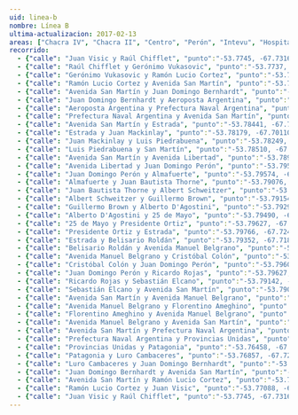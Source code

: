 ```yaml
---
uid: linea-b
nombre: Línea B
ultima-actualizacion: 2017-02-13
areas: ["Chacra IV", "Chacra II", "Centro", "Perón", "Intevu", "Hospital"]
recorrido: 
  - {"calle": "Juan Visic y Raúl Chifflet", "punto":"-53.7745, -67.7316"}
  - {"calle": "Raúl Chifflet y Gerónimo Vukasovic", "punto":"-53.7737, -67.7304"}
  - {"calle": "Gerónimo Vukasovic y Ramón Lucio Cortez", "punto":"-53.7701, -67.7375"}
  - {"calle": "Ramón Lucio Cortez y Avenida San Martín", "punto":"-53.7688, -67.7356"}
  - {"calle": "Avenida San Martín y Juan Domingo Bernhardt", "punto":"-53.7697, -67.7338"}
  - {"calle": "Juan Domingo Bernhardt y Aeroposta Argentina", "punto":"-53.76630, -67.73143"}
  - {"calle": "Aeroposta Argentina y Prefectura Naval Argentina", "punto":"-53.76714, -67.72401"}
  - {"calle": "Prefectura Naval Argentina y Avenida San Martín", "punto":"-53.77367, -67.72610"}
  - {"calle": "Avenida San Martín y Estrada", "punto":"-53.78441, -67.70494"}
  - {"calle": "Estrada y Juan Mackinlay", "punto":"-53.78179, -67.70110"}
  - {"calle": "Juan Mackinlay y Luis Piedrabuena", "punto":"-53.78249, -67.69975"}
  - {"calle": "Luis Piedrabuena y San Martín", "punto":"-53.78510, -67.70356"}
  - {"calle": "Avenida San Martín y Avenida Libertad", "punto":"-53.78957, -67.69478"}
  - {"calle": "Avenida Libertad y Juan Domingo Perón", "punto":"-53.79588, -67.70390"}
  - {"calle": "Juan Domingo Perón y Almafuerte", "punto":"-53.79574, -67.70686"}
  - {"calle": "Almafuerte y Juan Bautista Thorne", "punto":"-53.79076, -67.71658"}
  - {"calle": "Juan Bautista Thorne y Albert Schweitzer", "punto":"-53.79420, -67.72158"}
  - {"calle": "Albert Schweitzer y Guillermo Brown", "punto":"-53.79154, -67.72682"}
  - {"calle": "Guillermo Brown y Alberto D'Agostini", "punto":"-53.79293, -67.72884"}
  - {"calle": "Alberto D'Agostini y 25 de Mayo", "punto":"-53.79490, -67.72493"}
  - {"calle": "25 de Mayo y Presidente Ortiz", "punto":"-53.79627, -67.72690"}
  - {"calle": "Presidente Ortiz y Estrada", "punto":"-53.79766, -67.72417"}
  - {"calle": "Estrada y Belisario Roldán", "punto":"-53.79352, -67.71815"}
  - {"calle": "Belisario Roldán y Avenida Manuel Belgrano", "punto":"-53.79511, -67.71508"}
  - {"calle": "Avenida Manuel Belgrano y Cristóbal Colón", "punto":"-53.79161, -67.70995"}
  - {"calle": "Cristóbal Colón y Juan Domingo Perón", "punto":"-53.79604, -67.70140"}
  - {"calle": "Juan Domingo Perón y Ricardo Rojas", "punto":"-53.79627, -67.69588"}
  - {"calle": "Ricardo Rojas y Sebastián Elcano", "punto":"-53.79142, -67.69112"}
  - {"calle": "Sebastián Elcano y Avenida San Martín", "punto":"-53.79014, -67.69312"}
  - {"calle": "Avenida San Martín y Avenida Manuel Belgrano", "punto":"-53.78582, -67.70162"}
  - {"calle": "Avenida Manuel Belgrano y Florentino Ameghino", "punto":"-53.78256, -67.69690"}
  - {"calle": "Florentino Ameghino y Avenida Manuel Belgrano", "punto":"-53.78241, -67.69713"}
  - {"calle": "Avenida Manuel Belgrano y Avenida San Martín", "punto":"-53.78569, -67.70193"}
  - {"calle": "Avenida San Martín y Prefectura Naval Argentina", "punto":"-53.77347, -67.72583"}
  - {"calle": "Prefectura Naval Argentina y Provincias Unidas", "punto":"-53.76516, -67.72321"}
  - {"calle": "Provincias Unidas y Patagonia", "punto":"-53.76458, -67.72832"}
  - {"calle": "Patagonia y Luro Cambaceres", "punto":"-53.76857, -67.72959"}
  - {"calle": "Luro Cambaceres y Juan Domingo Bernhardt", "punto":"-53.76828, -67.73203"}
  - {"calle": "Juan Domingo Bernhardt y Avenida San Martín", "punto":"-53.76955, -67.73358"}
  - {"calle": "Avenida San Martín y Ramón Lucio Cortez", "punto":"-53.76883, -67.73562"}
  - {"calle": "Ramón Lucio Cortez y Juan Visic", "punto":"-53.77088, -67.73853"}
  - {"calle": "Juan Visic y Raúl Chifflet", "punto":"-53.7745, -67.7316"}
---
```

